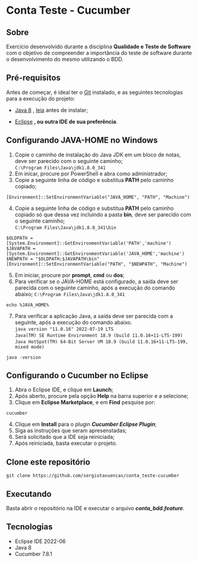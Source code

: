 # Conta Teste - Cucumber

## Sobre
Exercício desenvolvido durante a disciplina **Qualidade e Teste de Software** com o objetivo de compreender a importância do teste de software durante o desenvolvimento do mesmo utilizando o BDD.


## Pré-requisitos

Antes de começar, é ideal ter o [Git](https://git-scm.com) instalado, e as seguintes tecnologias para a execução do projeto:

* [Java 8](https://www.oracle.com/br/java/technologies/downloads/) , [leia](#configurando-java-home-no-windows) antes de instalar;

* [Eclipse](https://www.eclipse.org/downloads/) **, ou outra IDE de sua preferência**.


## Configurando JAVA-HOME no Windows
1. Copie o caminho de instalação do Java JDK em um bloco de notas, deve ser parecido com o seguinte caminho;<br>
`C:\Program Files\Java\jdk1.8.0_341`
2. Em inicar, procure por PowerShell e abra como administrador;
3. Copie a seguinte linha de código e substitua **PATH** pelo caminho copiado;
```
[Environment]::SetEnvironmentVariable("JAVA_HOME", "PATH", "Machine")
```
4. Copie a seguinte linha de código e substitua **PATH** pelo caminho copiado só que dessa vez incluindo a pasta **bin**, deve ser parecido com o seguinte caminho;<br>
`C:\Program Files\Java\jdk1.8.0_341\bin`
```
$OLDPATH = [System.Environment]::GetEnvironmentVariable('PATH','machine')
$JAVAPATH = [System.Environment]::GetEnvironmentVariable('JAVA_HOME','machine')
$NEWPATH = "$OLDPATH;$JAVAPATH\bin"
[Environment]::SetEnvironmentVariable("PATH", "$NEWPATH", "Machine")
```
5. Em iniciar, procure por **prompt**, **cmd** ou **dos**;
6. Para verificar se o JAVA-HOME está configurado, a saída deve ser parecida com o seguinte caminho, após a execução do comando abaixo;
`C:\Program Files\Java\jdk1.8.0_341`
```
echo %JAVA_HOME%
```
7. Para verificar a aplicação Java, a saída deve ser parecida com a seguinte, após a execução do comando abaixo.<br>
`java version "11.0.16" 2022-07-19 LTS`<br>
`Java(TM) SE Runtime Environment 18.9 (build 11.0.16+11-LTS-199)`<br>
`Java HotSpot(TM) 64-Bit Server VM 18.9 (build 11.0.16+11-LTS-199, mixed mode)`
```
java -version
```

## Configurando o Cucumber no Eclipse
1. Abra o Eclipse IDE, e clique em **Launch**;
2. Após aberto, procure pela opção **Help** na barra superior e a selecione;
3. Clique em **Eclipse Marketplace**, e em **Find** pesquise por:
```
cucumber
```
4. Clique em **Install** para o plugin ***Cucumber Eclipse Plugin***;
5. Siga as instruções que seram apresenstadas;
6. Será solicitado que a IDE seja reiniciada;
7. Após reiniciada, basta executar o projeto.

## Clone este repositório
```
git clone https://github.com/sergiotavuencas/conta_teste-cucumber
```


## Executando
Basta abrir o repositório na IDE e executar o arquivo ***conta_bdd.feature***.


## Tecnologias
* Eclipse IDE 2022-06
* Java 8
* Cucumber 7.8.1
